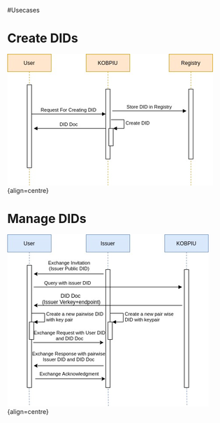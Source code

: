 #Usecases
# Create DIDs
![Use-case](./images/create.jpg){align=centre}
# Manage DIDs
![Use-case](./images/sequence.jpg){align=centre}

